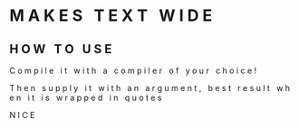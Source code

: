 # M A K E S&nbsp;&nbsp;&nbsp;T E X T&nbsp;&nbsp;&nbsp;W I D E


## H O W&nbsp;&nbsp;&nbsp;T O&nbsp;&nbsp;&nbsp;U S E

C o m p i l e&nbsp;&nbsp;&nbsp;i t&nbsp;&nbsp;&nbsp;w i t h&nbsp;&nbsp;&nbsp;a&nbsp;&nbsp;&nbsp;c o m p i l e r&nbsp;&nbsp;&nbsp;o f&nbsp;&nbsp;&nbsp;y o u r&nbsp;&nbsp;&nbsp;c h o i c e !

T h e n&nbsp;&nbsp;&nbsp;s u p p l y&nbsp;&nbsp;&nbsp;i t&nbsp;&nbsp;&nbsp;w i t h&nbsp;&nbsp;&nbsp;a n&nbsp;&nbsp;&nbsp;a r g u m e n t ,&nbsp;&nbsp;&nbsp;b e s t&nbsp;&nbsp;&nbsp;r e s u l t&nbsp;&nbsp;&nbsp;w h e n&nbsp;&nbsp;&nbsp;i t&nbsp;&nbsp;&nbsp;i s&nbsp;&nbsp;&nbsp;w r a p p e d&nbsp;&nbsp;&nbsp;i n&nbsp;&nbsp;&nbsp;q u o t e s

N I C E